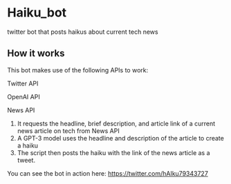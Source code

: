 # Haiku_bot
twitter bot that posts haikus about current tech news

## How it works

This bot makes use of the following APIs to work:

Twitter API

OpenAI API

News API

1. It requests the headline, brief description, and article link of a current news article on tech from News API
2. A GPT-3 model uses the headline and description of the article to create a haiku
3. The script then posts the haiku with the link of the news article as a tweet. 

You can see the bot in action here: https://twitter.com/hAIku79343727
